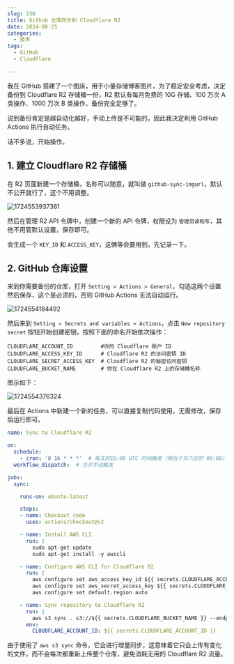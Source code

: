 ```yaml
---
slug: 236
title: Github 仓库同步到 Cloudflare R2
date: 2024-08-25
categories: 
  - 技术
tags: 
  - GitHub
  - Cloudflare

---
```


我在 GitHub 搭建了一个图床，用于小量存储博客图片，为了稳定安全考虑，决定备份到 Cloudflare R2 存储桶一份，R2 默认有每月免费的 10G 存储、100 万次 A 类操作、1000 万次 B 类操作，备份完全足够了。

说到备份肯定是越自动化越好，手动上传是不可能的，因此我决定利用 GitHub Actions 执行自动任务。

话不多说，开始操作。

## 1. 建立 Cloudflare R2 存储桶

在 R2 页面新建一个存储桶，名称可以随意，就叫做 `github-sync-imgurl`，默认不公开就行了，这个不用调整。

![1724553937361](https://imgurl.zishu.me/2024/08/1724553937361.webp)

然后在管理 R2 API 令牌中，创建一个新的 API 令牌，权限设为 `管理员读和写`，其他不用管默认设置，保存即可。

会生成一个 `KEY_ID` 和 `ACCESS_KEY`，这俩等会要用到，先记录一下。

## 2. GitHub 仓库设置

来到你需要备份的仓库，打开 `Setting > Actions > General`，勾选这两个设置然后保存，这个是必须的，否则 GitHub Actions 无法自动运行。

![1724554184492](https://imgurl.zishu.me/2024/08/1724554184492.webp)

然后来到 `Setting > Secrets and variables > Actions`，点击 `New repository secret` 按钮开始创建密钥，按照下面的命名开始依次操作：

```shell
CLOUDFLARE_ACCOUNT_ID         #你的 Cloudflare 账户 ID
CLOUDFLARE_ACCESS_KEY_ID      # Cloudflare R2 的访问密钥 ID
CLOUDFLARE_SECRET_ACCESS_KEY  # Cloudflare R2 的秘密访问密钥
CLOUDFLARE_BUCKET_NAME        # 你在 Cloudflare R2 上的存储桶名称
```

图示如下：

![1724554376324](https://imgurl.zishu.me/2024/08/1724554376324.webp)

最后在 Actions 中新建一个新的任务，可以直接复制代码使用，无需修改，保存后运行即可。

```yml
name: Sync to Cloudflare R2

on:
  schedule:
    - cron: '0 16 * * *'  # 每天的16:00 UTC 时间触发（相当于东八区的 00:00）
  workflow_dispatch:  # 允许手动触发

jobs:
  sync:

    runs-on: ubuntu-latest

    steps:
    - name: Checkout code
      uses: actions/checkout@v2

    - name: Install AWS CLI
      run: |
        sudo apt-get update
        sudo apt-get install -y awscli

    - name: Configure AWS CLI for Cloudflare R2
      run: |
        aws configure set aws_access_key_id ${{ secrets.CLOUDFLARE_ACCESS_KEY_ID }}
        aws configure set aws_secret_access_key ${{ secrets.CLOUDFLARE_SECRET_ACCESS_KEY }}
        aws configure set default.region auto

    - name: Sync repository to Cloudflare R2
      run: |
        aws s3 sync . s3://${{ secrets.CLOUDFLARE_BUCKET_NAME }} --endpoint-url=https://${{ secrets.CLOUDFLARE_ACCOUNT_ID }}.r2.cloudflarestorage.com --delete --exclude ".git/*"
      env:
        CLOUDFLARE_ACCOUNT_ID: ${{ secrets.CLOUDFLARE_ACCOUNT_ID }}
```

由于使用了 `aws s3 sync` 命令，它会进行增量同步，这意味着它只会上传有变化的文件，而不会每次都重新上传整个仓库，避免消耗无用的 Cloudflare R2 流量。

